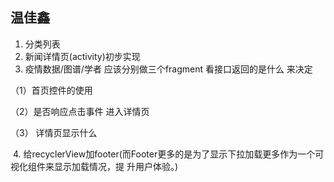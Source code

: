 ## 温佳鑫

1. 分类列表
2. 新闻详情页(activity)初步实现 
3. 疫情数据/图谱/学者 应该分别做三个fragment 看接口返回的是什么 来决定

（1）首页控件的使用

（2）是否响应点击事件 进入详情页

（3） 详情页显示什么

​	4. 给recyclerView加footer(而Footer更多的是为了显示下拉加载更多作为一个可视化组件来显示加载情况，提   升用户体验。)



   



​		







